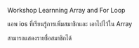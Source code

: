 


Workshop Learnning Array and For Loop

แอพ ios ที่เรียนรู้การเพิ่มสมาชิกและ เอาไปไว้ใน Array

สามารถแสดงรายชื่อสมาชิกได้
